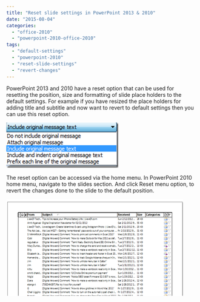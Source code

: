 ```yaml
---
title: "Reset slide settings in PowerPoint 2013 & 2010"
date: "2015-08-04"
categories: 
  - "office-2010"
  - "powerpoint-2010-office-2010"
tags: 
  - "default-settings"
  - "powerpoint-2010"
  - "reset-slide-settings"
  - "revert-changes"
---
```


PowerPoint 2013 and 2010 have a reset option that can be used for resetting the position, size and formatting of slide place holders to the default settings. For example if you have resized the place holders for adding title and subtitle and now want to revert to default settings then you can use this reset option.

[![image](/assets/images/image_thumb24.png "image")](http://blogmines.com/blog/wp-content/uploads/2011/07/image24.png)

The reset option can be accessed via the home menu. In PowerPoint 2010 home menu, navigate to the slides section. And click Reset menu option, to revert the changes done to the slide to the default position.

[![image](/assets/images/image_thumb25.png "image")](http://blogmines.com/blog/wp-content/uploads/2011/07/image25.png)
